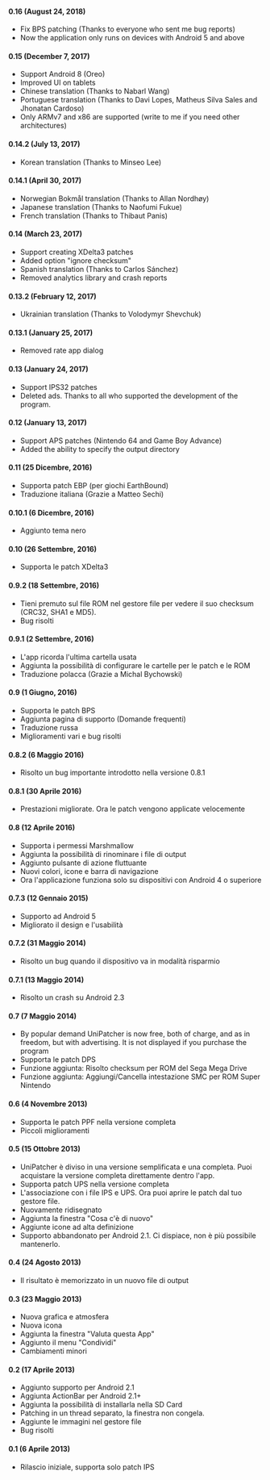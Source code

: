 #### 0.16 (August 24, 2018)
- Fix BPS patching (Thanks to everyone who sent me bug reports)
- Now the application only runs on devices with Android 5 and above

#### 0.15 (December 7, 2017)
- Support Android 8 (Oreo)
- Improved UI on tablets
- Chinese translation (Thanks to Nabarl Wang)
- Portuguese translation (Thanks to Davi Lopes, Matheus Silva Sales and Jhonatan Cardoso)
- Only ARMv7 and x86 are supported (write to me if you need other architectures)

#### 0.14.2 (July 13, 2017)
- Korean translation (Thanks to Minseo Lee)

#### 0.14.1 (April 30, 2017)
- Norwegian Bokmål translation (Thanks to Allan Nordhøy)
- Japanese translation (Thanks to Naofumi Fukue)
- French translation (Thanks to Thibaut Panis)

#### 0.14 (March 23, 2017)

- Support creating XDelta3 patches
- Added option "ignore checksum"
- Spanish translation (Thanks to Carlos Sánchez)
- Removed analytics library and crash reports

#### 0.13.2 (February 12, 2017)

- Ukrainian translation (Thanks to Volodymyr Shevchuk)

#### 0.13.1 (January 25, 2017)

- Removed rate app dialog

#### 0.13 (January 24, 2017)

- Support IPS32 patches
- Deleted ads. Thanks to all who supported the development of the program.

#### 0.12 (January 13, 2017)

- Support APS patches (Nintendo 64 and Game Boy Advance)
- Added the ability to specify the output directory

#### 0.11 (25 Dicembre, 2016)

- Supporta patch EBP (per giochi EarthBound)
- Traduzione italiana (Grazie a Matteo Sechi)

#### 0.10.1 (6 Dicembre, 2016)

- Aggiunto tema nero

#### 0.10 (26 Settembre, 2016)

- Supporta le patch XDelta3

#### 0.9.2 (18 Settembre, 2016)

- Tieni premuto sul file ROM nel gestore file per vedere il suo checksum (CRC32, SHA1 e MD5).
- Bug risolti

#### 0.9.1 (2 Settembre, 2016)

- L'app ricorda l'ultima cartella usata
- Aggiunta la possibilità di configurare le cartelle per le patch e le ROM
- Traduzione polacca (Grazie a Michal Bychowski)

#### 0.9 (1 Giugno, 2016)

- Supporta le patch BPS
- Aggiunta pagina di supporto (Domande frequenti)
- Traduzione russa
- Miglioramenti vari e bug risolti

#### 0.8.2 (6 Maggio 2016)

- Risolto un bug importante introdotto nella versione 0.8.1

#### 0.8.1 (30 Aprile 2016)

- Prestazioni migliorate. Ora le patch vengono applicate velocemente

#### 0.8 (12 Aprile 2016)

- Supporta i permessi Marshmallow
- Aggiunta la possibilità di rinominare i file di output
- Aggiunto pulsante di azione fluttuante
- Nuovi colori, icone e barra di navigazione
- Ora l'applicazione funziona solo su dispositivi con Android 4 o superiore

#### 0.7.3 (12 Gennaio 2015)

- Supporto ad Android 5
- Migliorato il design e l'usabilità

#### 0.7.2 (31 Maggio 2014)

- Risolto un bug quando il dispositivo va in modalità risparmio

#### 0.7.1 (13 Maggio 2014)

- Risolto un crash su Android 2.3

#### 0.7 (7 Maggio 2014)

- By popular demand UniPatcher is now free, both of charge, and as in freedom, but with advertising. It is not displayed if you purchase the program
- Supporta le patch DPS
- Funzione aggiunta: Risolto checksum per ROM del Sega Mega Drive
- Funzione aggiunta: Aggiungi/Cancella intestazione SMC per ROM Super Nintendo

#### 0.6 (4 Novembre 2013)

- Supporta le patch PPF nella versione completa
- Piccoli miglioramenti

#### 0.5 (15 Ottobre 2013)

- UniPatcher è diviso in una versione semplificata e una completa. Puoi acquistare la versione completa direttamente dentro l'app.
- Supporta patch UPS nella versione completa
- L'associazione con i file IPS e UPS. Ora puoi aprire le patch dal tuo gestore file.
- Nuovamente ridisegnato
- Aggiunta la finestra "Cosa c'è di nuovo"
- Aggiunte icone ad alta definizione
- Supporto abbandonato per Android 2.1. Ci dispiace, non è più possibile mantenerlo.

#### 0.4 (24 Agosto 2013)

- Il risultato è memorizzato in un nuovo file di output

#### 0.3 (23 Maggio 2013)

- Nuova grafica e atmosfera
- Nuova icona
- Aggiunta la finestra "Valuta questa App"
- Aggiunto il menu "Condividi"
- Cambiamenti minori

#### 0.2 (17 Aprile 2013)

- Aggiunto supporto per Android 2.1
- Aggiunta ActionBar per Android 2.1+
- Aggiunta la possibilità di installarla nella SD Card
- Patching in un thread separato, la finestra non congela.
- Aggiunte le immagini nel gestore file
- Bug risolti

#### 0.1 (6 Aprile 2013)

- Rilascio iniziale, supporta solo patch IPS